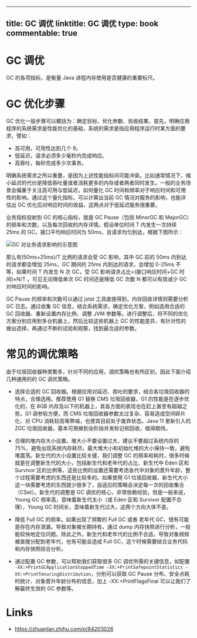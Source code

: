 
---
title: GC 调优
linktitle: GC 调优
type: book
commentable: true
---

# GC 调优

GC 的各项指标，是衡量 Java 进程内存使用是否健康的重要标尺。

# GC 优化步骤

GC 优化一般步骤可以概括为：确定目标、优化参数、验收结果。首先，明确应用程序的系统需求是性能优化的基础，系统的需求是指应用程序运行时某方面的要求，譬如：

- 高可用，可用性达到几个 9。
- 低延迟，请求必须多少毫秒内完成响应。
- 高吞吐，每秒完成多少次事务。

明确系统需求之所以重要，是因为上述性能指标间可能冲突。比如通常情况下，缩小延迟的代价是降低吞吐量或者消耗更多的内存或者两者同时发生。一般的业务场景会偏重于关注高可用与低延迟，如何量化 GC 时间和频率对于响应时间和可用性的影响。通过这个量化指标，可以计算出当前 GC 情况对服务的影响，也能评估出 GC 优化后对响应时间的收益，这两点对于低延迟服务很重要。

业务指标投射到 GC 的核心指标，就是 GC Pause（包括 MinorGC 和 MajorGC）的频率和次数，以及每次回收的内存详情。假设单位时间 T 内发生一次持续 25ms 的 GC，接口平均响应时间为 50ms，且请求均匀到达，根据下图所示：

![GC 对业务请求影响的示意图](https://s1.ax1x.com/2020/11/11/BXtD7F.png)

那么有(50ms+25ms)/T 比例的请求会受 GC 影响，其中 GC 前的 50ms 内到达的请求都会增加 25ms，GC 期间的 25ms 内到达的请求，会增加 0-25ms 不等，如果时间 T 内发生 N 次 GC，受 GC 影响请求占比=(接口响应时间+GC 时间)×N/T 。可见无论降低单次 GC 时间还是降低 GC 次数 N 都可以有效减少 GC 对响应时间的影响。

GC Pause 的频率和次数可以通过 jstat 工具直接得到，内存回收详情则需要分析 GC 日志。通过收集 GC 信息，结合系统需求，确定优化方案，例如选用合适的 GC 回收器、重新设置内存比例、调整 JVM 参数等。进行调整后，将不同的优化方案分别应用到多台机器上，然后比较这些机器上 GC 的性能差异，有针对性的做出选择，再通过不断的试验和观察，找到最合适的参数。

# 常见的调优策略

由于垃圾回收器种类繁多，针对不同的应用，调优策略也有所区别，因此下面介绍几种通用的的 GC 调优策略。

- 选择合适的 GC 回收器。根据应用对延迟、吞吐的要求，结合各垃圾回收器的特点，合理选用。推荐使用 G1 替换 CMS 垃圾回收器，G1 的性能是在逐步优化的，在 8GB 内存及以下的机器上，其各方面的表现也在赶上甚至有超越之势。G1 调参较方便，而 CMS 垃圾回收器参数太过复杂、容易造成空间碎片化、对 CPU 消耗较高等弊端，也使其目前处于废弃状态。Java 11 里新引入的 ZGC 垃圾回收器，基本可用做到全阶段并发标记和回收，值得期待。

- 合理的堆内存大小设置。堆大小不要设置过大，建议不要超过系统内存的 75%，避免出现系统内存耗尽。最大堆大小和初始化堆的大小保持一致，避免堆震荡。新生代的大小设置比较关键，我们调整 GC 的频率和耗时，很多时候就是在调整新生代的大小，包括新生代和老年代的占比、新生代中 Eden 区和 Survivor 区的比例等，这些比例的设置还需要考虑各代中对象的晋升年龄，整个过程需要考虑的东西还是比较多的。如果使用 G1 垃圾回收器，新生代大小这一块需要考虑的东西就少很多了，自适应的策略会决定每一次的回收集合（CSet）。新生代的调整是 GC 调优的核心，非常依赖经验，但是一般来说，Young GC 频率高，意味着新生代太小（或 Eden 区和 Survivor 配置不合理），Young GC 时间长，意味着新生代过大，这两个方向大体不差。

- 降低 Full GC 的频率。如果出现了频繁的 Full GC 或者 老年代 GC，很有可能是存在内存泄漏，导致对象被长期持有，通过 dump 内存快照进行分析，一般能较快地定位问题。除此之外，新生代和老年代的比例不合适，导致对象频频被直接分配到老年代，也有可能会造成 Full GC，这个时候需要结合业务代码和内存快照综合分析。

- 通过配置 GC 参数，可以帮助我们获取很多 GC 调优所需的关键信息，如配置 `-XX:+PrintGCApplicationStoppedTime -XX:+PrintSafepointStatistics -XX:+PrintTenuringDistribution`，分别可以获取 GC Pause 分布、安全点耗时统计、对象晋升年龄分布的信息，加上 -XX:+PrintFlagsFinal 可以让我们了解最终生效的 GC 参数等。

# Links

- https://zhuanlan.zhihu.com/p/84203026

    